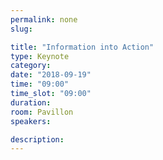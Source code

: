 ```yaml
---
permalink: none
slug:

title: "Information into Action"
type: Keynote
category:
date: "2018-09-19"
time: "09:00"
time_slot: "09:00"
duration:
room: Pavillon
speakers:

description:
---
```

